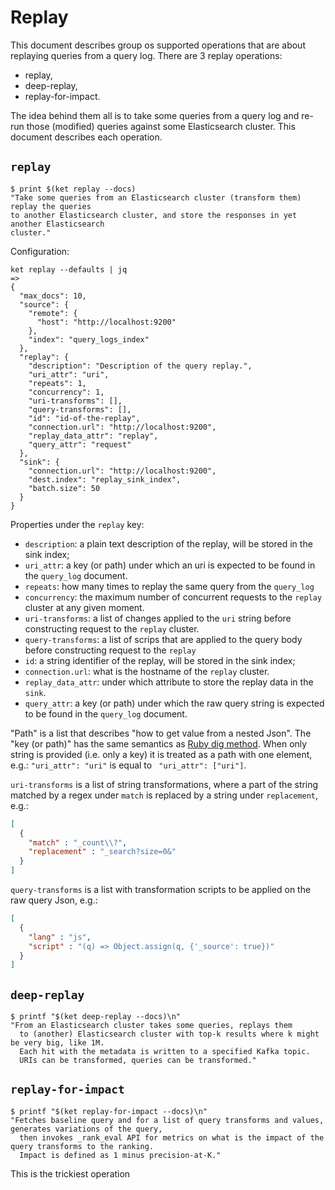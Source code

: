 # Replay

This document describes group os supported operations that are about replaying queries from a query log.
There are 3 replay operations:

- replay, 
- deep-replay, 
- replay-for-impact.

The idea behind them all is to take some queries from a query log and re-run those (modified) queries against some Elasticsearch cluster.
This document describes each operation.

## `replay`

```shell
$ print $(ket replay --docs)
"Take some queries from an Elasticsearch cluster (transform them) replay the queries
to another Elasticsearch cluster, and store the responses in yet another Elasticsearch
cluster."
```

Configuration:
```shell
ket replay --defaults | jq  
=>   
{
  "max_docs": 10,
  "source": {
    "remote": {
      "host": "http://localhost:9200"
    },
    "index": "query_logs_index"
  },
  "replay": {
    "description": "Description of the query replay.",
    "uri_attr": "uri",
    "repeats": 1,
    "concurrency": 1,
    "uri-transforms": [],
    "query-transforms": [],
    "id": "id-of-the-replay",
    "connection.url": "http://localhost:9200",
    "replay_data_attr": "replay",
    "query_attr": "request"
  },
  "sink": {
    "connection.url": "http://localhost:9200",
    "dest.index": "replay_sink_index",
    "batch.size": 50
  }
}
```
Properties under the `replay` key:
- `description`: a plain text description of the replay, will be stored in the sink index;
- `uri_attr`: a key (or path) under which an uri is expected to be found in the `query_log` document.
- `repeats`: how many times to replay the same query from the `query_log`
- `concurrency`: the maximum number of concurrent requests to the `replay` cluster at any given moment.
- `uri-transforms`: a list of changes applied to the `uri` string before constructing request to the `replay` cluster.
- `query-transforms`: a list of scrips that are applied to the query body before constructing request to the `replay`
- `id`: a string identifier of the replay, will be stored in the sink index;
- `connection.url`: what is the hostname of the `replay` cluster.
- `replay_data_attr`: under which attribute to store the replay data in the `sink`.
- `query_attr`: a key (or path) under which the raw query string is expected to be found in the `query_log` document.

"Path" is a list that describes "how to get value from a nested Json".
The "key (or path)" has the same semantics as [Ruby dig method](https://apidock.com/ruby/v2_5_5/Hash/dig).
When only string is provided (i.e. only a key) it is treated as a path with one element, e.g.:
`"uri_attr": "uri"` is equal to ` "uri_attr": ["uri"]`. 

`uri-transforms` is a list of string transformations, 
where a part of the string matched by a regex under `match`
is replaced by a string under `replacement`, e.g.:

```json
[ 
  {
    "match" : "_count\\?",
    "replacement" : "_search?size=0&"
  } 
]
```

`query-transforms` is a list with transformation scripts
to be applied on the raw query Json, e.g.:
```json
[
  {
    "lang" : "js",
    "script" : "(q) => Object.assign(q, {'_source': true})"
  }
]
```

## `deep-replay`

```shell
$ printf "$(ket deep-replay --docs)\n"
"From an Elasticsearch cluster takes some queries, replays them
  to (another) Elasticsearch cluster with top-k results where k might be very big, like 1M.
  Each hit with the metadata is written to a specified Kafka topic.
  URIs can be transformed, queries can be transformed."
```

## `replay-for-impact`

```shell
$ printf "$(ket replay-for-impact --docs)\n"
"Fetches baseline query and for a list of query transforms and values, generates variations of the query,
  then invokes _rank_eval API for metrics on what is the impact of the query transforms to the ranking.
  Impact is defined as 1 minus precision-at-K."
```

This is the trickiest operation
